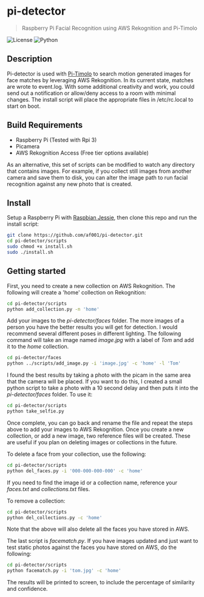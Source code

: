 # pi-detector
> Raspberry Pi Facial Recognition using AWS Rekognition and Pi-Timolo

![License][license-image]
![Python][python-version]

## Description
Pi-detector is used with [Pi-Timolo](https://github.com/pageauc/) to search motion generated images for face matches by leveraging AWS Rekognition. In its current state, matches are wrote to event.log. With some additional creativity and work, you could send out a notification or allow/deny access to a room with minimal changes. The install script will place the appropriate files in /etc/rc.local to start on boot.  

## Build Requirements
* Raspberry Pi (Tested with Rpi 3)
* Picamera
* AWS Rekognition Access (Free tier options available)

As an alternative, this set of scripts can be modified to watch any directory that contains images. For example, if you collect still images from another camera and save them to disk, you can alter the image path to run facial recognition against any new photo that is created.

## Install
Setup a Raspberry Pi with [Raspbian Jessie](https://www.raspberrypi.org/downloads/raspbian/), then clone this repo and run the install script: 
```sh
git clone https://github.com/af001/pi-detector.git
cd pi-detector/scripts
sudo chmod +x install.sh
sudo ./install.sh
```

## Getting started

First, you need to create a new collection on AWS Rekognition. The following will create a 'home' collection on Rekognition:

```sh
cd pi-detector/scripts
python add_collection.py -n 'home' 
```

Add your images to the *pi-detector/faces* folder. The more images of a person you have the better results you will get for detection. I would recommend several different poses in different lighting. The following command will take an image named *image.jpg* with a label of *Tom* and add it to the *home* collection.

```sh
cd pi-detector/faces 
python ../scripts/add_image.py -i 'image.jpg' -c 'home' -l 'Tom' 
```

I found the best results by taking a photo with the picam in the same area that the camera will be placed. If you want to do this, I created a small python script to take a photo with a 10 second delay and then puts it into the *pi-detector/faces* folder. To use it:

```sh
cd pi-detector/scripts 
python take_selfie.py 
```

Once complete, you can go back and rename the file and repeat the steps above to add your images to AWS Rekognition. Once you create a new collection, or add a new image, two reference files will be created. These are useful if you plan on deleting images or collections in the future.

To delete a face from your collection, use the following:
```sh
cd pi-detector/scripts 
python del_faces.py -i '000-000-000-000' -c 'home' 
```

If you need to find the image id or a collection name, reference your *faces.txt* and *collections.txt* files.

To remove a collection:
```sh
cd pi-detector/scripts 
python del_collections.py -c 'home' 
```

Note that the above will also delete all the faces you have stored in AWS. 

The last script is *facematch.py*. If you have images updated and just want to test static photos against the faces you have stored on AWS, do the following:

```sh
cd pi-detector/scripts 
python facematch.py -i 'tom.jpg' -c 'home' 
```

The results will be printed to screen, to include the percentage of similarity and confidence. 

<!-- Markdown link & img dfn's -->
[license-image]: https://img.shields.io/badge/license-MIT-green
[python-version]: https://img.shields.io/badge/Python-2-green
